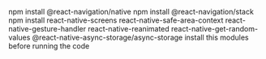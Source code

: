 npm install @react-navigation/native
npm install @react-navigation/stack
npm install react-native-screens react-native-safe-area-context react-native-gesture-handler react-native-reanimated react-native-get-random-values @react-native-async-storage/async-storage
install this modules before running the code
